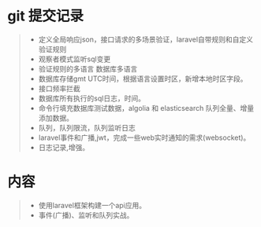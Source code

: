 # git 提交记录
> * 定义全局响应json，接口请求的多场景验证，laravel自带规则和自定义验证规则
> * 观察者模式监听sql变更
> * 验证规则的多语言 数据库多语言
> * 数据库存储gmt UTC时间，根据语言设置时区，新增本地时区字段。
> * 接口频率拦截
> * 数据库所有执行的sql日志，时间。
> * 命令行填充数据库测试数据，algolia 和 elasticsearch 队列全量、增量添加数据。
> * 队列，队列限流，队列监听日志
> * laravel事件和广播,jwt，完成一些web实时通知的需求(websocket)。
> * 日志记录,增强。


# 内容
> * 使用laravel框架构建一个api应用。
> * 事件(广播)、监听和队列实战。

